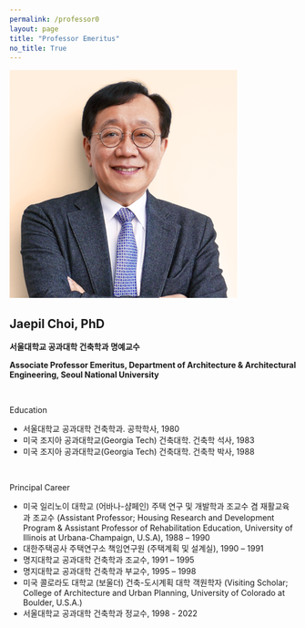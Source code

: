 ```yaml
---
permalink: /professor0
layout: page
title: "Professor Emeritus"
no_title: True
---
```

 <style>
  img[src$="#avatar"] {
    display: block;
    margin: 0 auto;
    height: 250px; width: auto;
    border-radius: 50%;
    max-height: 50%;
  }
</style>
![Avatar](avatar-icon-jpchoi.png#avatar)

## Jaepil Choi, PhD
__서울대학교 공과대학 건축학과 명예교수__

__Associate Professor Emeritus, Department of Architecture & Architectural Engineering, Seoul National University__

<br/>

Education
* 서울대학교 공과대학 건축학과. 공학학사, 1980
* 미국 조지아 공과대학교(Georgia Tech) 건축대학. 건축학 석사, 1983
* 미국 조지아 공과대학교(Georgia Tech) 건축대학. 건축학 박사, 1988

<br/>

Principal Career
* 미국 일리노이 대학교 (어바나-샴페인) 주택 연구 및 개발학과 조교수 겸 재활교육과 조교수
  (Assistant Professor; Housing Research and Devel­opment Program & Assistant Professor of Rehabilitation Education, Uni­versity of Illinois at Urbana-Champaign, U.S.A), 1988 – 1990
* 대한주택공사 주택연구소 책임연구원 (주택계획 및 설계실), 1990 – 1991
* 명지대학교 공과대학 건축학과 조교수, 1991 – 1995
* 명지대학교 공과대학 건축학과 부교수, 1995 – 1998
* 미국 콜로라도 대학교 (보울더) 건축-도시계획 대학 객원학자
  (Visiting Scholar; College of Architecture and Urban Planning, University of Colorado at Boulder, U.S.A.)
* 서울대학교 공과대학 건축학과 정교수, 1998 - 2022
  
